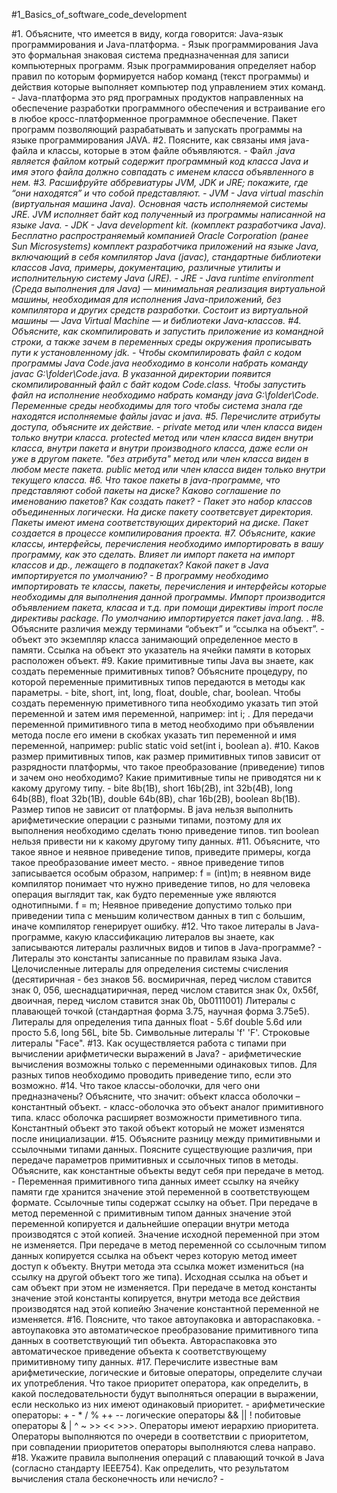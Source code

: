 #1_Basics_of_software_code_development

#1. Объясните, что имеется в виду, когда говорится: Java-язык программирования и Java-платформа.
	- Язык программирования Java это формальная знаковая система предназначенная для записи компьютерных программ. Язык программирования определяет набор правил по которым формируется набор команд (текст программы) и действия которые выполняет компьютер под управлением этих команд.
	- Java-платформа это ряд програмных продуктов направленных на обеспечение разработки программного обеспечения и встраивание его в любое кросс-платформенное программное обеспечение. Пакет программ позволяющий разрабатывать и запускать программы на языке программирования JAVA.
#2. Поясните, как связаны имя java-файла и классы, которые в этом файле объявляются.
	- Файл *.java является файлом котрый содержит программный код класса Java и имя этого файла должно совпадать с именем класса объявленного в нем.
#3. Расшифруйте аббревиатуры JVM, JDK и JRE; покажите, где “они находятся” и что собой представляют.
	- JVM - Java virtual maschin (виртуальная машина Java). Основная часть исполняемой системы JRE. JVM исполняет байт код полученный из программы написанной на языке Java. 
	- JDK - Java development kit. (комплект разработчика Java). Бесплатно распространяемый компанией Oracle Corporation (ранее Sun Microsystems) комплект разработчика приложений на языке Java, включающий в себя компилятор Java (javac), стандартные библиотеки классов Java, примеры, документацию, различные утилиты и исполнительную систему Java (JRE).
	- JRE - Java runtime environment (Среда выполнения для Java) — минимальная реализация виртуальной машины, необходимая для исполнения Java-приложений, без компилятора и других средств разработки. Состоит из виртуальной машины — Java Virtual Machine — и библиотеки Java-классов.
#4. Объясните, как скомпилировать и запустить приложение из командной строки, а также зачем в переменных среды окружения прописывать пути к установленному jdk.
	- Чтобы скомпилировать файл с кодом программы Java Code.java необходимо в консоли набрать команду javac G:\folder\Code.java. В указанной директории появится скомпилированный файл с байт кодом Code.class. Чтобы запустить файл на исполнение необходимо набрать команду java G:\folder\Code. Переменные среды необходимы для того чтобы система знала где находятся исполняемые файлы javac и java.
#5. Перечислите атрибуты доступа, объясните их действие.
	- private метод или член класса виден только внутри класса.
	  protected метод или член класса виден внутри класса, внутри пакета и внутри производного класса, даже если он уже в другом пакете.
	  "без атрибута" метод или член класса виден в любом месте пакета.
	  public метод или член класса виден только внутри текущего класса.
#6. Что такое пакеты в java-программе, что представляют собой пакеты на диске? Каково соглашение по именованию пакетов? Как создать пакет?
	- Пакет это набор классов объединенных логически. На диске пакету соответсвует директория. Пакеты имеют имена соответствующих директорий на диске. Пакет создается в процессе компилирования проекта.
#7. Объясните, какие классы, интерфейсы, перечисления необходимо импортировать в вашу программу, как это сделать. Влияет ли импорт пакета на импорт классов и др., лежащего в подпакетах? Какой пакет в Java импортируется по умолчанию?
	- В программу необходимо импортировать те классы, пакеты, перечисления и интерфейсы которые необходимы для выполнения данной программы. Импорт производится объявлением пакета, класаа и т.д.  при помощи директивы import после директивы package. По умолчанию импортируется пакет java.lang.* .
#8. Объясните различия между терминами “объект” и “ссылка на объект”.
	- объект это экземпляр класса занимающий определенное место в памяти. Ссылка на объект это указатель на ячейки памяти в которых расположен объект.
#9. Какие примитивные типы Java вы знаете, как создать переменные примитивных типов? Объясните процедуру, по которой переменные примитивных типов передаются в методы как параметры.
	- bite, short, int, long, float, double, char, boolean. Чтобы создать переменную приметивного типа необходимо указать тип этой переменной и затем имя переменной, например: int i; . Для передачи переменной примитивного типа в метод необходимо при объявлении метода после его имени в скобках указать тип переменной и имя переменной, например: public static void set(int i, boolean a). 
#10. Каков размер примитивных типов, как размер примитивных типов зависит от разрядности платформы, что такое преобразование (приведение) типов и зачем оно необходимо? Какие примитивные типы не приводятся ни к какому другому типу.
	- bite 8b(1B), short 16b(2B), int 32b(4B), long 64b(8B), float 32b(1B), double 64b(8B), char 16b(2B), boolean 8b(1B). Размер типов не зависит от платформы. В java нельзя выполнить арифметические операции с разными типами, поэтому для их выполнения необходимо сделать тюню приведение типов. тип boolean нельзя привести ни к какому другому типу данных.
#11. Объясните, что такое явное и неявное приведение типов, приведите примеры, когда такое преобразование имеет место.
	- явное приведение типов записывается особым образом, например: f = (int)m; в неявном виде компилятор понимает что нужно приведение типов, но для человека операция выглядит так, как будто переменные уже являются однотипными. f = m; Неявное приведение допустимо только при приведении типа с меньшим количеством данных в тип с большим, иначе компилятор генерирует ошибку.
#12. Что такое литералы в Java-программе, какую классификацию литералов вы знаете, как записываются литералы различных видов и типов в Java-программе?
	- Литералы это константы записанные по правилам языка Java. Целочисленные литералы для определения системы счисления (десятиричная - без знаков 56. восмиричная, перед числом ставится знак 0, 056, шеснадцатиричная, перед числом ставится знак 0х, 0х56f, двоичная, перед числом ставится знак 0b, 0b0111001) Литералы с плавающей точкой (стандартная форма 3.75, научная форма 3.75е5). Литералы для определения типа данных float - 5.6f double 5.6d или просто 5.6, long 56L, bite 5b. Символьные литералы 'f' 'F'. Строковые литералы "Face".
#13. Как осуществляется работа с типами при вычислении арифметически выражений в Java?
	- арифметические вычисления возможны только с переменными одинаковых типов. Для разных типов необходимо проводить приведение типо, если это возможно.
#14. Что такое классы-оболочки, для чего они предназначены? Объясните, что значит: объект класса оболочки – константный объект.
	- класс-оболочка это объект аналог примитивного типа. класс оболочка расширяет возможности приметивного типа. Константный объект это такой объект который не может изменятся после инициализации.
#15. Объясните разницу между примитивными и ссылочными типами данных. Поясните существующие различия, при передаче параметров примитивных и ссылочных типов в методы. Объясните, как константные объекты ведут себя при передаче в метод.
	- Переменная примитивного типа данных имеет ссылку на ячейку памяти где хранится значение этой переменной в соответствующем формате. Ссылочные типы содержат ссылку на объет. При передаче в метод переменной с примитивным типом данных значение этой переменной копируется и дальнейшие операции внутри метода производятся с этой копией. Значение исходной переменной при этом не изменяется. При передаче в метод переменной со ссылочным типом данных копируется ссылка на объект через которую метод имеет доступ к объекту. Внутри метода эта ссылка может измениться (на ссылку на другой объект того же типа). Исходная ссылка на объет и сам объект при этом не изменяется. При передаче в метод константы значение этой константы копируется, внутри метода все действия производятся над этой копиейю Значение константной переменной не изменяется. 
#16. Поясните, что такое автоупаковка и автораспаковка.
	- автоупаковка это автоматическое преобразование примитивного типа данных в соответствующий тип объекта. Автораспаковка это автоматическое приведение объекта к соответствующему примитивному типу данных.
#17. Перечислите известные вам арифметические, логические и битовые операторы, определите случаи их употребления. Что такое приоритет оператора, как определить, в какой последовательности будут выполняться операции в выражении, если несколько из них имеют одинаковый приоритет.
	- арифметические операторы: + - * / % ++ -- логические операторы && || ! побитовые операторы & | ^ ~ >> << >>>. Операторы имеют иерархию приоритета. Операторы выполняются по очереди в соответствии с приоритетом, при совпадении приоритетов операторы выполняются слева направо.
#18. Укажите правила выполнения операций с плавающий точкой в Java (согласно стандарту IEEE754). Как определить, что результатом вычисления стала бесконечность или нечисло?
	- 
